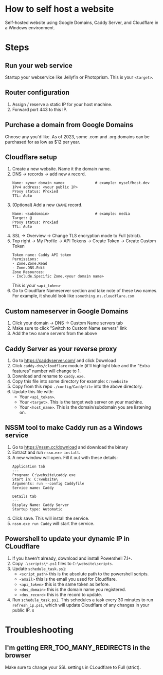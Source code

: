 # How to self host a website
Self-hosted website using Google Domains, Caddy Server, and Cloudflare in a
Windows environment.

# Steps
## Run your web service
Startup your webservice like Jellyfin or Photoprism. This is your `<target>`.

## Router configuration
1. Assign / reserve a static IP for your host machine.
2. Forward port 443 to this IP.

## Purchase a domain from Google Domains
Choose any you'd like. As of 2023, some .com and .org domains can be purchased
for as low as $12 per year.

## Cloudflare setup
1. Create a new website. Name it the domain name.
2. DNS -> records -> add new `A` record.
   ```
   Name: <your domain name>              # example: myselfhost.dev
   IPv4 address: <your public IP>
   Proxy status: Proxied
   TTL: Auto
   ```
3. (Optional) Add a new `CNAME` record.
   ```
   Name: <subdomain>                     # example: media
   Target: @
   Proxy status: Proxied
   TTL: Auto
   ````
4. SSL -> Overview -> Change TLS encryption mode to Full (strict).
6. Top right -> My Profile -> API Tokens -> Create Token ->
   Create Custom Token
   ```
   Token name: Caddy API token
   Permissions: 
   - Zone.Zone.Read
   - Zone.DNS.Edit
   Zone Resources:
   - Include.Specific Zone.<your domain name>
   ```
   This is your `<api_token>`
6. Go to Cloudflare Nameserver section and take note of these two names.
   For example, it should look like `something.ns.cloudflare.com`

## Custom nameserver in Google Domains
1. Click your domain -> DNS -> Custom Name servers tab
2. Make sure to click "Switch to Custom Name servers" link
3. Add the two name servers from the above

## Caddy Server as your reverse proxy
1. Go to https://caddyserver.com/ and click Download
2. Click `caddy-dns/cloudflare` module (it'll highlight blue and the "Extra
   features" number will change to 1.
3. Download and rename to `caddy.exe`.
4. Copy this file into some directory for example: `C:\website`
5. Copy from this repo `./config/Caddyfile` into the above directory.
6. Update this file with:
   - Your `<api_token>`.
   - Your `<target>`. This is the target web server on your machine.
   - Your `<host_name>`. This is the domain/subdomain you are listening on.

## NSSM tool to make Caddy run as a Windows service
1. Go to https://nssm.cc/download and download the binary
2. Extract and run `nssm.exe install`.
3. A new window will open. Fill it out with these details:
   ```
   Application tab
   ---
   Program: C:\website\caddy.exe
   Start in: C:\website\
   Arguments: run --config Caddyfile
   Service name: Caddy

   Details tab
   ---
   Display Name: Caddy Server
   Startup type: Automatic
   ```
4. Click save. This will install the service.
5. `nssm.exe run Caddy` will start the service.

## Powershell to update your dynamic IP in CLoudflare
1. If you haven't already, download and install Powershell 7.1+.
2. Copy `.\scripts\*.ps1` files to `C:\website\scripts`.
3. Update `schedule_task.ps1`:
   - `<script_path>` this is the absolute path to the powershell scripts.
   - `<email>` this is the email you used for Cloudflare.
   - `<api_token>` this is the same token as before.
   - `<dns_domain>` this is the domain name you registered.
   - `<dns_record>` this is the record to update.
4. Run `schedule_task.ps1`. This schedules a task every 30 minutes to run
   `refresh_ip.ps1`, which will update Cloudflare of any changes in your
   public IP.
s
# Troubleshooting
## I'm getting ERR_TOO_MANY_REDIRECTS in the browser
Make sure to change your SSL settings in CLoudflare to Full (strict).